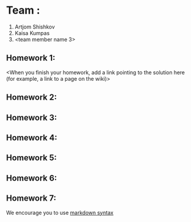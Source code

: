 # Team <write your team name here>:
1. Artjom Shishkov
2. Kaisa Kumpas
3. <team member name 3>

## Homework 1:
<When you finish your homework, add a link pointing to the solution here (for example, a link to a page on the wiki)> 

## Homework 2:
<Links to the solution>

## Homework 3:
<Links to the solution>

## Homework 4:
<Links to the solution>

## Homework 5:
<Links to the solution>

## Homework 6:
<Links to the solution>

## Homework 7:
<Links to the solution>

We encourage you to use [markdown syntax](https://confluence.atlassian.com/bitbucketserver/markdown-syntax-guide-776639995.html)